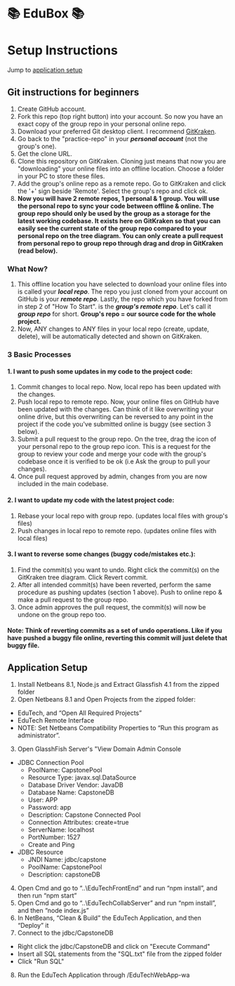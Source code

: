 # :books: EduBox :books: 

# Setup Instructions 
Jump to [application setup](#application-setup)

## Git instructions for beginners
1. Create GitHub account.
2. Fork this repo (top right button) into your account. So now you have an exact copy of the group repo in your personal online repo. 
3. Download your preferred Git desktop client. I recommend [GitKraken](https://www.gitkraken.com/download). 
4. Go back to the "practice-repo" in your **_personal account_** (not the group's one). 
5. Get the clone URL.
6. Clone this repository on GitKraken. Cloning just means that now you are "downloading" your online files into an offline location. Choose a folder in your PC to store these files. 
7. Add the group's online repo as a remote repo. Go to GitKraken and click the '+' sign beside 'Remote'. Select the group's repo and click ok. 
8. **Now you will have 2 remote repos, 1 personal & 1 group. You will use the personal repo to sync your code between offline & online. The group repo should only be used by the group as a storage for the latest working codebase. It exists here on GitKraken so that you can easily see the current state of the group repo compared to your personal repo on the tree diagram. You can only create a pull request from personal repo to group repo through drag and drop in GitKraken (read below).**

### What Now? 
1. This offline location you have selected to download your online files into is called your **_local repo_**. The repo you just cloned from your account on GitHub is your **_remote repo_**. Lastly, the repo which you have forked from in step 2 of "How To Start". is the **_group's remote repo_**. Let's call it **_group repo_** for short. **Group's repo = our source code for the whole project.** 
2. Now, ANY changes to ANY files in your local repo (create, update, delete), will be automatically detected and shown on GitKraken. 

### 3 Basic Processes 
#### 1. I want to push some updates in my code to the project code:
1. Commit changes to local repo. Now, local repo has been updated with the changes.
2. Push local repo to remote repo. Now, your online files on GitHub have been updated with the changes. Can think of it like overwriting your online drive, but this overwriting can be reversed to any point in the project if the code you've submitted online is buggy (see section 3 below).
3. Submit a pull request to the group repo. On the tree, drag the icon of your personal repo to the group repo icon. This is a request for the group to review your code and merge your code with the group's codebase once it is verified to be ok (i.e Ask the group to pull your changes).
4. Once pull request approved by admin, changes from you are now included in the main codebase. 

#### 2. I want to update my code with the latest project code:
1. Rebase your local repo with group repo. (updates local files with group's files)
2. Push changes in local repo to remote repo. (updates online files with local files)

#### 3. I want to reverse some changes (buggy code/mistakes etc.):
1. Find the commit(s) you want to undo. Right click the commit(s) on the GitKraken tree diagram. Click Revert commit.
2. After all intended commit(s) have been reverted, perform the same procedure as pushing updates (section 1 above). Push to online repo & make a pull request to the group repo. 
3. Once admin approves the pull request, the commit(s) will now be undone on the group repo too. 
#### Note: Think of reverting commits as a set of undo operations. Like if you have pushed a buggy file online, reverting this commit will just delete that buggy file. 

## Application Setup
1. Install Netbeans 8.1, Node.js and Extract Glassfish 4.1 from the zipped folder
2. Open Netbeans 8.1 and Open Projects from the zipped folder:
  - EduTech, and “Open All Required Projects”
  - EduTech Remote Interface
  - NOTE: Set Netbeans Compatibility Properties to “Run this program as administrator”.
3. Open GlasshFish Server's "View Domain Admin Console
  - JDBC Connection Pool
    - PoolName: CapstonePool
    - Resource Type: javax.sql.DataSource
    - Database Driver Vendor: JavaDB
    - Database Name: CapstoneDB
    - User: APP
    - Password: app
    - Description: Capstone Connected Pool
    - Connection Attributes: create=true
    - ServerName: localhost
    - PortNumber: 1527
    - Create and Ping
  - JDBC Resource
    - JNDI Name: jdbc/capstone
    - PoolName: CapstonePool
    - Description: capstoneDB
4. Open Cmd and go to “..\EduTechFrontEnd” and run “npm install”, and then run “npm start”
5. Open Cmd and go to “..\EduTechCollabServer” and run “npm install”, and then “node index.js”
6. In NetBeans, “Clean & Build” the EduTech Application, and then “Deploy” it
7. Connect to the jdbc/CapstoneDB
  - Right click the jdbc/CapstoneDB and click on "Execute Command"
  - Insert all SQL statements from the "SQL.txt" file from the zipped folder
  - Click "Run SQL"
8. Run the EduTech Application through <IPAddress>/EduTechWebApp-wa
